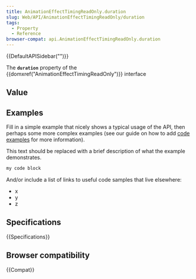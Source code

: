 ```yaml
---
title: AnimationEffectTimingReadOnly.duration
slug: Web/API/AnimationEffectTimingReadOnly/duration
tags:
  - Property
  - Reference
browser-compat: api.AnimationEffectTimingReadOnly.duration
---
```

{{DefaultAPISidebar("")}}

The **`duration`** property of the {{domxref("AnimationEffectTimingReadOnly")}} interface 

## Value



## Examples

Fill in a simple example that nicely shows a typical usage of the API, then perhaps some more complex examples (see our guide on how to add [code examples](/en-US/docs/MDN/Contribute/Structures/Code_examples) for more information).

This text should be replaced with a brief description of what the example demonstrates.

```js
my code block
```

And/or include a list of links to useful code samples that live elsewhere:

*   x
*   y
*   z

## Specifications

{{Specifications}}

## Browser compatibility

{{Compat}}


